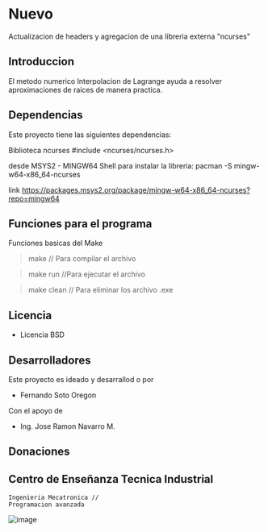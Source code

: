 # Nuevo

Actualizacion de headers y agregacion de una libreria externa "ncurses"

## Introduccion

El metodo numerico Interpolacion de Lagrange ayuda a resolver aproximaciones de raices de manera practica.

## Dependencias

Este proyecto tiene las siguientes dependencias:

Biblioteca ncurses
#include <ncurses/ncurses.h>

desde MSYS2 - MINGW64 Shell
para instalar la libreria:
pacman -S mingw-w64-x86_64-ncurses

link https://packages.msys2.org/package/mingw-w64-x86_64-ncurses?repo=mingw64
## Funciones para el programa

Funciones basicas del Make

> make // Para compilar el archivo

> make run //Para ejecutar el archivo

> make clean // Para eliminar los archivo .exe

## Licencia

- Licencia BSD 

## Desarrolladores 

Este proyecto es ideado y desarrallod
o por 

- Fernando Soto Oregon

Con el apoyo de 
- Ing. Jose Ramon Navarro M.

## Donaciones 


## Centro de Enseñanza Tecnica Industrial
    Ingenieria Mecatronica //
    Programacion avanzada

![image](https://github.com/SFernando0/Lagrange/assets/136877337/5205ec8b-02b8-43f0-a66b-bb6ca0cf28f4)


